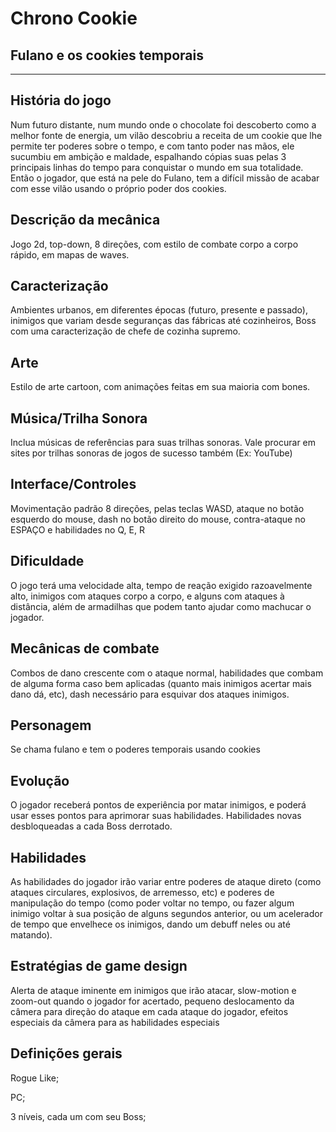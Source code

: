 # Chrono Cookie
## Fulano e os cookies temporais
***
## História do jogo
Num futuro distante, num mundo onde o chocolate foi descoberto como a melhor fonte de
energia, um vilão descobriu a receita de um cookie que lhe permite ter poderes sobre o
tempo, e com tanto poder nas mãos, ele sucumbiu em ambição e maldade, espalhando
cópias suas pelas 3 principais linhas do tempo para conquistar o mundo em sua totalidade.
Então o jogador, que está na pele do Fulano, tem a difícil missão de acabar com esse vilão
usando o próprio poder dos cookies.
## Descrição da mecânica
Jogo 2d, top-down, 8 direções, com estilo de combate corpo a corpo rápido, em mapas de
waves.
## Caracterização
Ambientes urbanos, em diferentes épocas (futuro, presente e passado), inimigos que variam
desde seguranças das fábricas até cozinheiros, Boss com uma caracterização de chefe de
cozinha supremo.
## Arte
Estilo de arte cartoon, com animações feitas em sua maioria com bones.
## Música/Trilha Sonora
Inclua músicas de referências para suas trilhas sonoras. Vale procurar em sites por trilhas
sonoras de jogos de sucesso também (Ex: YouTube)
## Interface/Controles
Movimentação padrão 8 direções, pelas teclas WASD, ataque no botão esquerdo do
mouse, dash no botão direito do mouse, contra-ataque no ESPAÇO e habilidades no Q, E,
R
## Dificuldade
O jogo terá uma velocidade alta, tempo de reação exigido razoavelmente alto, inimigos com
ataques corpo a corpo, e alguns com ataques à distância, além de armadilhas que podem
tanto ajudar como machucar o jogador.
## Mecânicas de combate
Combos de dano crescente com o ataque normal, habilidades que combam de alguma
forma caso bem aplicadas (quanto mais inimigos acertar mais dano dá, etc), dash
necessário para esquivar dos ataques inimigos.
## Personagem
Se chama fulano e tem o poderes temporais usando cookies
## Evolução
O jogador receberá pontos de experiência por matar inimigos, e poderá usar esses pontos
para aprimorar suas habilidades. Habilidades novas desbloqueadas a cada Boss derrotado.
## Habilidades
As habilidades do jogador irão variar entre poderes de ataque direto (como ataques
circulares, explosivos, de arremesso, etc) e poderes de manipulação do tempo (como poder
voltar no tempo, ou fazer algum inimigo voltar à sua posição de alguns segundos anterior,
ou um acelerador de tempo que envelhece os inimigos, dando um debuff neles ou até
matando).
## Estratégias de game design
Alerta de ataque iminente em inimigos que irão atacar, slow-motion e zoom-out quando o
jogador for acertado, pequeno deslocamento da câmera para direção do ataque em cada
ataque do jogador, efeitos especiais da câmera para as habilidades especiais
## Definições gerais
Rogue Like;

PC;

3 níveis, cada um com seu Boss; 
